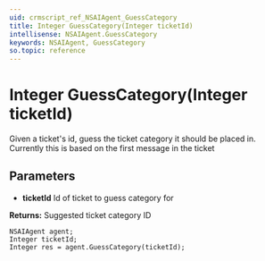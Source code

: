 ```yaml
---
uid: crmscript_ref_NSAIAgent_GuessCategory
title: Integer GuessCategory(Integer ticketId)
intellisense: NSAIAgent.GuessCategory
keywords: NSAIAgent, GuessCategory
so.topic: reference
---
```


# Integer GuessCategory(Integer ticketId)

Given a ticket's id, guess the ticket category it should be placed in. Currently this is based on the first message in the ticket

## Parameters

* **ticketId** Id of ticket to guess category for

**Returns:** Suggested ticket category ID

```crmscript
NSAIAgent agent;
Integer ticketId;
Integer res = agent.GuessCategory(ticketId);
```

